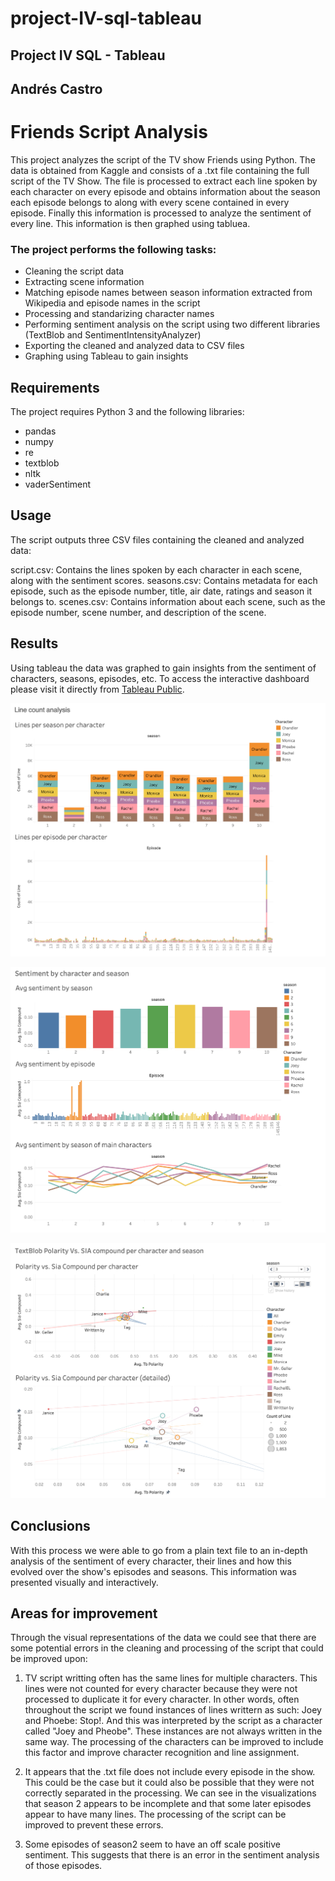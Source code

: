 # project-IV-sql-tableau
## Project IV SQL - Tableau
## Andrés Castro

# Friends Script Analysis
This project analyzes the script of the TV show Friends using Python. The data is obtained from Kaggle and consists of a .txt file containing the full script of the TV Show. The file is processed to extract each line spoken by each character on every episode and obtains information about the season each episode belongs to along with every scene contained in every episode. Finally this information is processed to analyze the sentiment of every line. This information is then graphed using tabluea.

### The project performs the following tasks:

- Cleaning the script data
- Extracting scene information
- Matching episode names between season information extracted from Wikipedia and episode names in the script
- Processing and standarizing character names
- Performing sentiment analysis on the script using two different libraries (TextBlob and SentimentIntensityAnalyzer)
- Exporting the cleaned and analyzed data to CSV files
- Graphing using Tableau to gain insights

## Requirements
The project requires Python 3 and the following libraries:

- pandas
- numpy
- re
- textblob
- nltk
- vaderSentiment

## Usage
The script outputs three CSV files containing the cleaned and analyzed data:

script.csv: Contains the lines spoken by each character in each scene, along with the sentiment scores.
seasons.csv: Contains metadata for each episode, such as the episode number, title, air date, ratings and season it belongs to.
scenes.csv: Contains information about each scene, such as the episode number, scene number, and description of the scene.

## Results
Using tableau the data was graphed to gain insights from the sentiment of characters, seasons, episodes, etc. To access the interactive dashboard please visit it directly from [Tableau Public](https://public.tableau.com/views/FriendsSentimentAnalysis/F_R_I_E_N_D_S_Sentimentanalysis?:language=en-US&publish=yes&:display_count=n&:origin=viz_share_link).

![Line count analysis](images/1_line_analysis.png)

![Sentiment analysis per season, episode an character](images/2_sentiment_analysis_1.png)

![Sentiment analysis method comparison](images/3_sentiment_analysis_2.png)

## Conclusions
With this process we were able to go from a plain text file to an in-depth analysis of the sentiment of every character, their lines and how this evolved over the show's episodes and seasons. This information was presented visually and interactively.

## Areas for improvement
Through the visual representations of the data we could see that there are some potential errors in the cleaning and processing of the script that could be improved upon:

1. TV script writting often has the same lines for multiple characters. This lines were not counted for every character because they were not processed to duplicate it for every character. In other words, often throughout the script we found instances of lines writtern as such: Joey and Phoebe: Stop!. And this was interpreted by the script as a character called "Joey and Pheobe". These instances are not always written in the same way. The processing of the characters can be improved to include this factor and improve character recognition and line assignment.

2. It appears that the .txt file does not include every episode in the show. This could be the case but it could also be possible that they were not correctly separated in the processing. We can see in the visualizations that season 2 appears to be incomplete and that some later episodes appear to have many lines. The processing of the script can be improved to prevent these errors.

3. Some episodes of season2 seem to have an off scale positive sentiment. This suggests that there is an error in the sentiment analysis of those episodes.